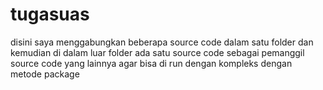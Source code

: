 # tugasuas
disini saya menggabungkan beberapa source code dalam satu folder dan kemudian di dalam luar folder ada satu source code sebagai pemanggil source code yang lainnya agar bisa di run dengan kompleks dengan metode package
